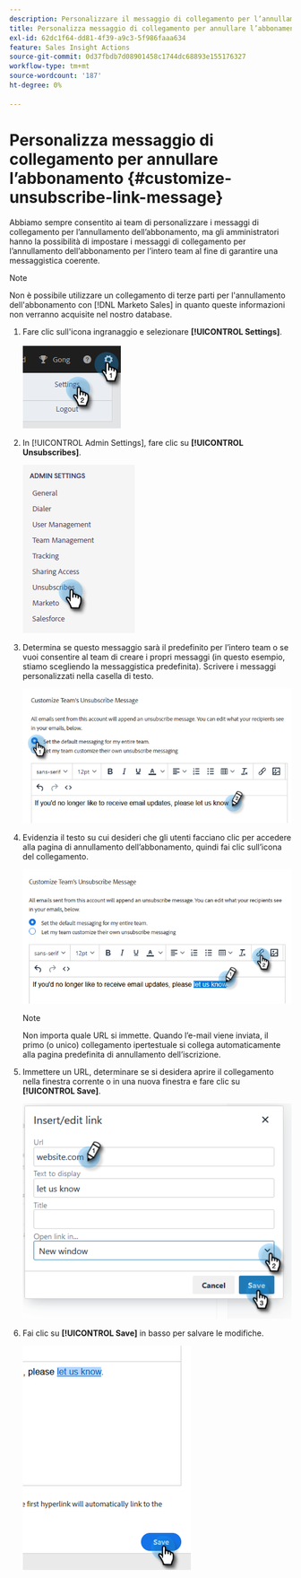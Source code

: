```yaml
---
description: Personalizzare il messaggio di collegamento per l’annullamento dell’iscrizione - Documentazione di Marketo - Documentazione del prodotto
title: Personalizza messaggio di collegamento per annullare l’abbonamento
exl-id: 62dc1f64-dd81-4f39-a9c3-5f986faaa634
feature: Sales Insight Actions
source-git-commit: 0d37fbdb7d08901458c1744dc68893e155176327
workflow-type: tm+mt
source-wordcount: '187'
ht-degree: 0%

---
```


# Personalizza messaggio di collegamento per annullare l’abbonamento {#customize-unsubscribe-link-message}

Abbiamo sempre consentito ai team di personalizzare i messaggi di collegamento per l’annullamento dell’abbonamento, ma gli amministratori hanno la possibilità di impostare i messaggi di collegamento per l’annullamento dell’abbonamento per l’intero team al fine di garantire una messaggistica coerente.

>[!NOTE]
>
>Non è possibile utilizzare un collegamento di terze parti per l&#39;annullamento dell&#39;abbonamento con [!DNL Marketo Sales] in quanto queste informazioni non verranno acquisite nel nostro database.

1. Fare clic sull&#39;icona ingranaggio e selezionare **[!UICONTROL Settings]**.

   ![](assets/customize-unsubscribe-link-message-1.png)

1. In [!UICONTROL Admin Settings], fare clic su **[!UICONTROL Unsubscribes]**.

   ![](assets/customize-unsubscribe-link-message-2.png)

1. Determina se questo messaggio sarà il predefinito per l’intero team o se vuoi consentire al team di creare i propri messaggi (in questo esempio, stiamo scegliendo la messaggistica predefinita). Scrivere i messaggi personalizzati nella casella di testo.

   ![](assets/customize-unsubscribe-link-message-3.png)

1. Evidenzia il testo su cui desideri che gli utenti facciano clic per accedere alla pagina di annullamento dell’abbonamento, quindi fai clic sull’icona del collegamento.

   ![](assets/customize-unsubscribe-link-message-4.png)

   >[!NOTE]
   >
   >Non importa quale URL si immette. Quando l’e-mail viene inviata, il primo (o unico) collegamento ipertestuale si collega automaticamente alla pagina predefinita di annullamento dell’iscrizione.

1. Immettere un URL, determinare se si desidera aprire il collegamento nella finestra corrente o in una nuova finestra e fare clic su **[!UICONTROL Save]**.

   ![](assets/customize-unsubscribe-link-message-5.png)

1. Fai clic su **[!UICONTROL Save]** in basso per salvare le modifiche.

   ![](assets/customize-unsubscribe-link-message-6.png)
